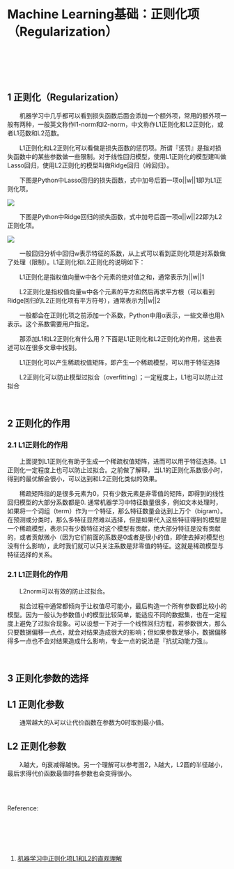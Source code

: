 # Machine Learning基础：正则化项（Regularization）

<br>
<br>
<br>
<br>

## 1 正则化（Regularization）

&emsp;&emsp;机器学习中几乎都可以看到损失函数后面会添加一个额外项，常用的额外项一般有两种，一般英文称作l1-norm和l2-norm，中文称作L1正则化和L2正则化，或者L1范数和L2范数。

&emsp;&emsp;L1正则化和L2正则化可以看做是损失函数的惩罚项。所谓『惩罚』是指对损失函数中的某些参数做一些限制。对于线性回归模型，使用L1正则化的模型建叫做Lasso回归，使用L2正则化的模型叫做Ridge回归（岭回归）。

&emsp;&emsp;下图是Python中Lasso回归的损失函数，式中加号后面一项α||w||1即为L1正则化项。

![](https://img-blog.csdn.net/20160904184228158)

&emsp;&emsp;下图是Python中Ridge回归的损失函数，式中加号后面一项α||w||22即为L2正则化项。

![](https://img-blog.csdn.net/20160904184314333)

&emsp;&emsp;一般回归分析中回归w表示特征的系数，从上式可以看到正则化项是对系数做了处理（限制）。L1正则化和L2正则化的说明如下：

&emsp;&emsp;L1正则化是指权值向量w中各个元素的绝对值之和，通常表示为||w||1

&emsp;&emsp;L2正则化是指权值向量w中各个元素的平方和然后再求平方根（可以看到Ridge回归的L2正则化项有平方符号），通常表示为||w||2

&emsp;&emsp;一般都会在正则化项之前添加一个系数，Python中用α表示，一些文章也用λ表示。这个系数需要用户指定。

&emsp;&emsp;那添加L1和L2正则化有什么用？下面是L1正则化和L2正则化的作用，这些表述可以在很多文章中找到。

&emsp;&emsp;L1正则化可以产生稀疏权值矩阵，即产生一个稀疏模型，可以用于特征选择

&emsp;&emsp;L2正则化可以防止模型过拟合（overfitting）；一定程度上，L1也可以防止过拟合

<br>

## 2 正则化的作用

### 2.1 L1正则化的作用

&emsp;&emsp;上面提到L1正则化有助于生成一个稀疏权值矩阵，进而可以用于特征选择。L1正则化一定程度上也可以防止过拟合。之前做了解释，当L1的正则化系数很小时，得到的最优解会很小，可以达到和L2正则化类似的效果。

&emsp;&emsp;稀疏矩阵指的是很多元素为0，只有少数元素是非零值的矩阵，即得到的线性回归模型的大部分系数都是0. 通常机器学习中特征数量很多，例如文本处理时，如果将一个词组（term）作为一个特征，那么特征数量会达到上万个（bigram）。在预测或分类时，那么多特征显然难以选择，但是如果代入这些特征得到的模型是一个稀疏模型，表示只有少数特征对这个模型有贡献，绝大部分特征是没有贡献的，或者贡献微小（因为它们前面的系数是0或者是很小的值，即使去掉对模型也没有什么影响），此时我们就可以只关注系数是非零值的特征。这就是稀疏模型与特征选择的关系。

### 2.1 L1正则化的作用

&emsp;&emsp;L2norm可以有效的防止过拟合。

&emsp;&emsp;拟合过程中通常都倾向于让权值尽可能小，最后构造一个所有参数都比较小的模型。因为一般认为参数值小的模型比较简单，能适应不同的数据集，也在一定程度上避免了过拟合现象。可以设想一下对于一个线性回归方程，若参数很大，那么只要数据偏移一点点，就会对结果造成很大的影响；但如果参数足够小，数据偏移得多一点也不会对结果造成什么影响，专业一点的说法是『抗扰动能力强』。

<br>

## 3 正则化参数的选择

## L1 正则化参数

&emsp;&emsp;通常越大的λ可以让代价函数在参数为0时取到最小值。

## L2 正则化参数

&emsp;&emsp;λ越大，θj衰减得越快。另一个理解可以参考图2，λ越大，L2圆的半径越小，最后求得代价函数最值时各参数也会变得很小。


<br>
<br>



Reference:

<br>
<br>
<br>
<br>

1. [机器学习中正则化项L1和L2的直观理解](https://blog.csdn.net/jinping_shi/article/details/52433975)
